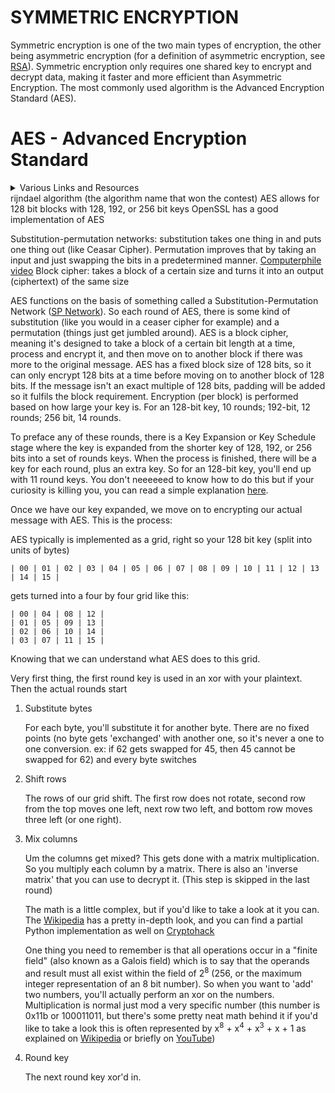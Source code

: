 # SYMMETRIC ENCRYPTION
Symmetric encryption is one of the two main types of encryption, the other being asymmetric encryption (for a definition of asymmetric encryption, see [RSA](/RSA.md)). Symmetric encryption only requires one shared key to encrypt and decrypt data, making it faster and more efficient than Asymmetric Encryption. The most commonly used algorithm is the Advanced Encryption Standard (AES).

#
# AES - Advanced Encryption Standard

<details>
    <summary>Various Links and Resources</summary>

* [Computerphile AES Preface](https://youtu.be/VYech-c5Dic?si=9YuixecUyyb7Qvp-)
* [Computerphile AES Overview](https://youtu.be/O4xNJsjtN6E?si=VHQkdWCaTBCUXoGi)
* [Cryptohack](https://cryptohack.org/courses/symmetric/aes0/)
* [cryptopals](https://cryptopals.com/) has some stuff too, start with the Basics
</details>
rijndael algorithm (the algorithm name that won the contest)
AES allows for 128 bit blocks with 128, 192, or 256 bit keys
OpenSSL has a good implementation of AES


Substitution-permutation networks: substitution takes one thing in and puts one thing out (like Ceasar Cipher). Permutation improves that by taking an input and just swapping the bits in a predetermined manner. [Computerphile video](https://youtu.be/DLjzI5dX8jc?si=7YmigjEi77CZKz0i)
Block cipher: takes a block of a certain size and turns it into an output (ciphertext) of the same size


AES functions on the basis of something called a Substitution-Permutation Network ([SP Network](https://youtu.be/DLjzI5dX8jc?si=7YmigjEi77CZKz0i)). 
So each round of AES, there is some kind of substitution (like you would in a ceaser cipher for example) and a permutation (things just get jumbled around). 
AES is a block cipher, meaning it's designed to take a block of a certain bit length at a time, process and encrypt it, and then move on to another block if there was more to the original message. AES has a fixed block size of 128 bits, so it can only encrypt 128 bits at a time before moving on to another block of 128 bits. If the message isn't an exact multiple of 128 bits, padding will be added so it fulfils the block requirement.
Encryption (per block) is performed based on how large your key is. For an 128-bit key, 10 rounds; 192-bit, 12 rounds; 256 bit, 14 rounds. 

To preface any of these rounds, there is a Key Expansion or Key Schedule stage where the key is expanded from the shorter key of 128, 192, or 256 bits into a set of rounds keys. When the process is finished, there will be a key for each round, plus an extra key. So for an 128-bit key, you'll end up with 11 round keys.
You don't neeeeeed to know how to do this but if your curiosity is killing you, you can read a simple explanation [here](/Cryptography/KeySchedule.md).

Once we have our key expanded, we move on to encrypting our actual message with AES. This is the process:

AES typically is implemented as a grid, right so your 128 bit key (split into units of bytes)
```
| 00 | 01 | 02 | 03 | 04 | 05 | 06 | 07 | 08 | 09 | 10 | 11 | 12 | 13 | 14 | 15 |
```
gets turned into a four by four grid like this:
```
| 00 | 04 | 08 | 12 |
| 01 | 05 | 09 | 13 |
| 02 | 06 | 10 | 14 |
| 03 | 07 | 11 | 15 |
```
Knowing that we can understand what AES does to this grid.

Very first thing, the first round key is used in an xor with your plaintext. Then the actual rounds start

1. Substitute bytes

    For each byte, you'll substitute it for another byte. There are no fixed points (no byte gets 'exchanged' with another one, so it's never a one to one conversion. ex: if 62 gets swapped for 45, then 45 cannot be swapped for 62) and every byte switches

1. Shift rows

    The rows of our grid shift. The first row does not rotate, second row from the top moves one left, next row two left, and bottom row moves three left (or one right).

1. Mix columns

    Um the columns get mixed? This gets done with a matrix multiplication. So you multiply each column by a matrix. There is also an 'inverse matrix' that you can use to decrypt it. (This step is skipped in the last round)

    The math is a little complex, but if you'd like to take a look at it you can. The [Wikipedia](https://en.wikipedia.org/wiki/Rijndael_MixColumns) has a pretty in-depth look, and you can find a partial Python implementation as well on [Cryptohack](https://cryptohack.org/courses/symmetric/aes5/)

    One thing you need to remember is that all operations occur in a "finite field" (also known as a Galois field) which is to say that the operands and result must all exist within the field of 2<sup>8</sup> (256, or the maximum integer representation of an 8 bit number). So when you want to 'add' two numbers, you'll actually perform an xor on the numbers. Multiplication is normal just mod a very specific number (this number is 0x11b or 100011011, but there's some pretty neat math behind it if you'd like to take a look this is often represented by x<sup>8</sup> + x<sup>4</sup> + x<sup>3</sup> + x + 1 as explained on [Wikipedia](https://en.wikipedia.org/wiki/Finite_field_arithmetic) or briefly on [YouTube](https://youtu.be/9TYfiO__m2A?si=ebY4h4EE1fU4Ytsc))

1. Round key

    The next round key xor'd in.
